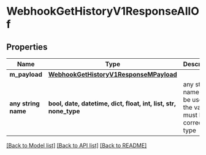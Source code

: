 # WebhookGetHistoryV1ResponseAllOf


## Properties
Name | Type | Description | Notes
------------ | ------------- | ------------- | -------------
**m_payload** | [**WebhookGetHistoryV1ResponseMPayload**](WebhookGetHistoryV1ResponseMPayload.md) |  | 
**any string name** | **bool, date, datetime, dict, float, int, list, str, none_type** | any string name can be used but the value must be the correct type | [optional]

[[Back to Model list]](../README.md#documentation-for-models) [[Back to API list]](../README.md#documentation-for-api-endpoints) [[Back to README]](../README.md)


